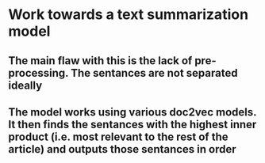 # Work towards a text summarization model
## The main flaw with this is the lack of pre-processing. The sentances are not separated ideally
## The model works using various doc2vec models. It then finds the sentances with the highest inner product (i.e. most relevant to the rest of the article) and outputs those sentances in order
